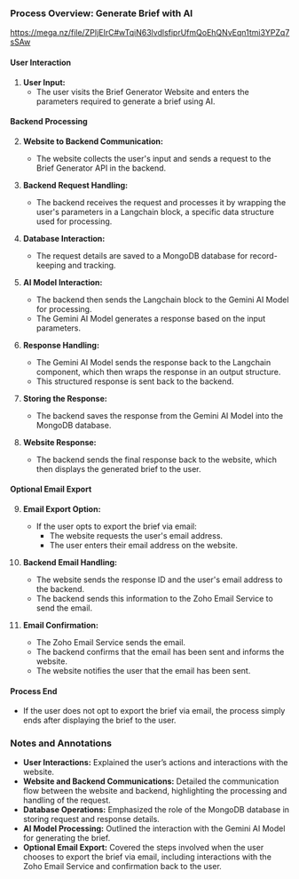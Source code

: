 ### Process Overview: Generate Brief with AI
https://mega.nz/file/ZPIjEIrC#wTqiN63lvdlsfiprUfmQoEhQNvEqn1tmi3YPZq7sSAw

#### User Interaction
1. **User Input:**
   - The user visits the Brief Generator Website and enters the parameters required to generate a brief using AI.

#### Backend Processing
2. **Website to Backend Communication:**
   - The website collects the user's input and sends a request to the Brief Generator API in the backend.

3. **Backend Request Handling:**
   - The backend receives the request and processes it by wrapping the user's parameters in a Langchain block, a specific data structure used for processing.

4. **Database Interaction:**
   - The request details are saved to a MongoDB database for record-keeping and tracking.

5. **AI Model Interaction:**
   - The backend then sends the Langchain block to the Gemini AI Model for processing.
   - The Gemini AI Model generates a response based on the input parameters.

6. **Response Handling:**
   - The Gemini AI Model sends the response back to the Langchain component, which then wraps the response in an output structure.
   - This structured response is sent back to the backend.

7. **Storing the Response:**
   - The backend saves the response from the Gemini AI Model into the MongoDB database.

8. **Website Response:**
   - The backend sends the final response back to the website, which then displays the generated brief to the user.

#### Optional Email Export
9. **Email Export Option:**
   - If the user opts to export the brief via email:
     - The website requests the user's email address.
     - The user enters their email address on the website.

10. **Backend Email Handling:**
    - The website sends the response ID and the user's email address to the backend.
    - The backend sends this information to the Zoho Email Service to send the email.

11. **Email Confirmation:**
    - The Zoho Email Service sends the email.
    - The backend confirms that the email has been sent and informs the website.
    - The website notifies the user that the email has been sent.

#### Process End
- If the user does not opt to export the brief via email, the process simply ends after displaying the brief to the user.

### Notes and Annotations
- **User Interactions:** Explained the user’s actions and interactions with the website.
- **Website and Backend Communications:** Detailed the communication flow between the website and backend, highlighting the processing and handling of the request.
- **Database Operations:** Emphasized the role of the MongoDB database in storing request and response details.
- **AI Model Processing:** Outlined the interaction with the Gemini AI Model for generating the brief.
- **Optional Email Export:** Covered the steps involved when the user chooses to export the brief via email, including interactions with the Zoho Email Service and confirmation back to the user.